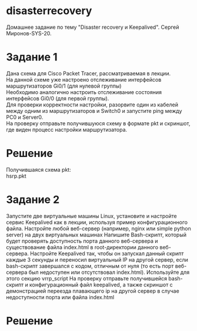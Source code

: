 # disasterrecovery
Домашнее задание по тему "Disaster recovery и Keepalived". Сергей Миронов-SYS-20.

# Задание 1  
Дана схема для Cisco Packet Tracer, рассматриваемая в лекции.  
На данной схеме уже настроено отслеживание интерфейсов маршрутизаторов Gi0/1 (для нулевой группы)  
Необходимо аналогично настроить отслеживание состояния интерфейсов Gi0/0 (для первой группы).  
Для проверки корректности настройки, разорвите один из кабелей между одним из маршрутизаторов и Switch0 и запустите ping между PC0 и Server0.  
На проверку отправьте получившуюся схему в формате pkt и скриншот, где виден процесс настройки маршрутизатора.  

# Решение  

Получившаяся схема pkt:  
hsrp.pkt



# Задание 2
Запустите две виртуальные машины Linux, установите и настройте сервис Keepalived как в лекции, используя пример конфигурационного файла.
Настройте любой веб-сервер (например, nginx или simple python server) на двух виртуальных машинах
Напишите Bash-скрипт, который будет проверять доступность порта данного веб-сервера и существование файла index.html в root-директории данного веб-сервера.
Настройте Keepalived так, чтобы он запускал данный скрипт каждые 3 секунды и переносил виртуальный IP на другой сервер, если bash-скрипт завершался с кодом, отличным от нуля (то есть порт веб-сервера был недоступен или отсутствовал index.html). Используйте для этого секцию vrrp_script
На проверку отправьте получившейся bash-скрипт и конфигурационный файл keepalived, а также скриншот с демонстрацией переезда плавающего ip на другой сервер в случае недоступности порта или файла index.html

# Решение


